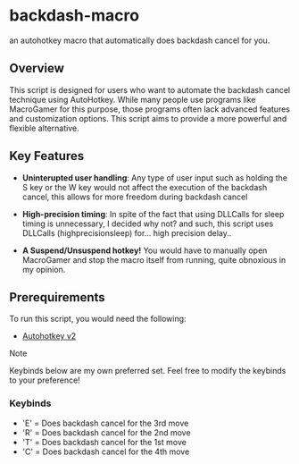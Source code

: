 # backdash-macro
an autohotkey macro that automatically does backdash cancel for you.


## Overview
This script is designed for users who want to automate the backdash cancel technique using AutoHotkey. While many people use programs like MacroGamer for this purpose, those programs often lack advanced features and customization options. This script aims to provide a more powerful and flexible alternative.

## Key Features
- **Uninterupted user handling**:    Any type of user input such as holding the S key or the W key would not affect the execution of the backdash cancel, this allows for more freedom during backdash cancel

- **High-precision timing**:         In spite of the fact that using DLLCalls for sleep timing is unnecessary, I decided why not? and such, this script uses DLLCalls (highprecisionsleep) for... high precision delay..

- **A Suspend/Unsuspend hotkey!**    You would have to manually open MacroGamer and stop the macro itself from running, quite obnoxious in my opinion.


## Prerequirements
To run this script, you would need the following:

- [Autohotkey v2](https://autohotkey.com)



> [!NOTE]
> Keybinds below are my own preferred set. Feel free to modify the keybinds to your preference!


### Keybinds

- 'E' = Does backdash cancel for the 3rd move
- 'R' = Does backdash cancel for the 2nd move
- 'T' = Does backdash cancel for the 1st move
- 'C' = Does backdash cancel for the 4th move
